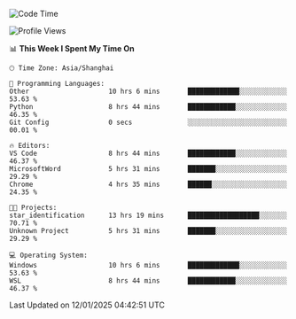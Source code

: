 <!--START_SECTION:waka-->
![Code Time](http://img.shields.io/badge/Code%20Time-2%2C205%20hrs%202%20mins-blue)

![Profile Views](http://img.shields.io/badge/Profile%20Views-1-blue)

📊 **This Week I Spent My Time On** 

```text
🕑︎ Time Zone: Asia/Shanghai

💬 Programming Languages: 
Other                    10 hrs 6 mins       █████████████░░░░░░░░░░░░   53.63 % 
Python                   8 hrs 44 mins       ████████████░░░░░░░░░░░░░   46.35 % 
Git Config               0 secs              ░░░░░░░░░░░░░░░░░░░░░░░░░   00.01 % 

🔥 Editors: 
VS Code                  8 hrs 44 mins       ████████████░░░░░░░░░░░░░   46.37 % 
MicrosoftWord            5 hrs 31 mins       ███████░░░░░░░░░░░░░░░░░░   29.29 % 
Chrome                   4 hrs 35 mins       ██████░░░░░░░░░░░░░░░░░░░   24.35 % 

🐱‍💻 Projects: 
star_identification      13 hrs 19 mins      ██████████████████░░░░░░░   70.71 % 
Unknown Project          5 hrs 31 mins       ███████░░░░░░░░░░░░░░░░░░   29.29 % 

💻 Operating System: 
Windows                  10 hrs 6 mins       █████████████░░░░░░░░░░░░   53.63 % 
WSL                      8 hrs 44 mins       ████████████░░░░░░░░░░░░░   46.37 % 
```


 Last Updated on 12/01/2025 04:42:51 UTC
<!--END_SECTION:waka-->